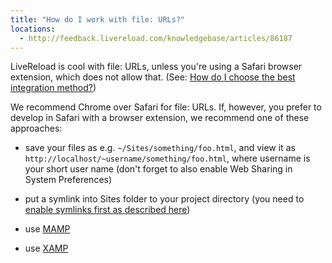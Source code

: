 ```yaml
---
title: "How do I work with file: URLs?"
locations:
  - http://feedback.livereload.com/knowledgebase/articles/86187
---
```


LiveReload is cool with file: URLs, unless you're using a Safari browser extension, which does not allow that. (See: [How do I choose the best integration method?](http://feedback.livereload.com/knowledgebase/articles/87979-how-do-i-choose-the-best-integration-method-))

We recommend Chrome over Safari for file: URLs. If, however, you prefer to develop in Safari with a browser extension, we recommend one of these approaches:

*   save your files as e.g. `~/Sites/something/foo.html`, and view it as `http://localhost/~username/something/foo.html`, where username is your short user name (don't forget to also enable Web Sharing in System Preferences)

*   put a symlink into Sites folder to your project directory (you need to [enable symlinks first as described here](http://stackoverflow.com/questions/3775102/creating-a-symbolic-link-in-sites-directory))

*   use [MAMP](http://www.mamp.info/en/index.html)

*   use [XAMP](http://www.apachefriends.org/en/xampp-macosx.html)
